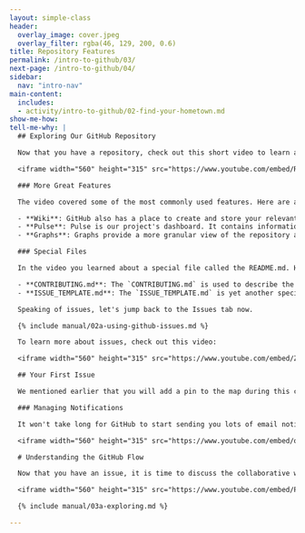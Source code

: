 ```yaml
---
layout: simple-class
header:
  overlay_image: cover.jpeg
  overlay_filter: rgba(46, 129, 200, 0.6)
title: Repository Features
permalink: /intro-to-github/03/
next-page: /intro-to-github/04/
sidebar:
  nav: "intro-nav"
main-content:
  includes:
  - activity/intro-to-github/02-find-your-hometown.md
show-me-how:
tell-me-why: |
  ## Exploring Our GitHub Repository

  Now that you have a repository, check out this short video to learn about the key features it contains:

  <iframe width="560" height="315" src="https://www.youtube.com/embed/R8OAwrcMlRw" frameborder="0" allowfullscreen></iframe>

  ### More Great Features

  The video covered some of the most commonly used features. Here are a few other items of interest you can find GitHub repositories:

  - **Wiki**: GitHub also has a place to create and store your relevant project documentation.
  - **Pulse**: Pulse is our project's dashboard. It contains information on the work that has been completed and the work in progress.
  - **Graphs**: Graphs provide a more granular view of the repository activity, including who has contributed, when the work is being done, and who has forked the repository.

  ### Special Files

  In the video you learned about a special file called the README.md. Here are a few other special files you can add to your repositories:

  - **CONTRIBUTING.md**: The `CONTRIBUTING.md` is used to describe the process for collaborating on the repository. The link to the `CONTRIBUTING.md` file is shown anytime someone begins to create a new issue or pull request.
  - **ISSUE_TEMPLATE.md**: The `ISSUE_TEMPLATE.md` is yet another special file you can use to pre-populate the body of an issue. For example, if you always want to gather certain types of information for bug reports, you can include it in the issue template and every new issue will be opened with your recommended starter text.

  Speaking of issues, let's jump back to the Issues tab now.

  {% include manual/02a-using-github-issues.md %}

  To learn more about issues, check out this video:

  <iframe width="560" height="315" src="https://www.youtube.com/embed/Zhj46r5D0nQ" frameborder="0" allowfullscreen></iframe>

  ## Your First Issue

  We mentioned earlier that you will add a pin to the map during this class. Wouldn't it be fun to know if there are other people in your city who have taken this class. We think it is! Let's find out using issues.

  ### Managing Notifications

  It won't take long for GitHub to start sending you lots of email notifications about the things happening in our project. If you would like to learn how to customize (or reduce) the notifications you receive from GitHub, check out this video:

  <iframe width="560" height="315" src="https://www.youtube.com/embed/ocQldxF7fMY" frameborder="0" allowfullscreen></iframe>

  # Understanding the GitHub Flow

  Now that you have an issue, it is time to discuss the collaborative workflow used on GitHub. First, check out this video:

  <iframe width="560" height="315" src="https://www.youtube.com/embed/PBI2Rz-ZOxU" frameborder="0" allowfullscreen></iframe>

  {% include manual/03a-exploring.md %}

---
```

